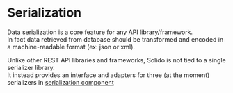 # Serialization

Data serialization is a core feature for any API library/framework.  
In fact data retrieved from database should be transformed and encoded in a machine-readable format (ex: json or xml).

Unlike other REST API libraries and frameworks, Solido is not tied to a single serializer library.  
It instead provides an interface and adapters for three (at the moment) serializers in [serialization component](./serialization-component.md?id=serialization)

<!-- TODO -->
